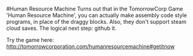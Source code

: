 #Human Resource Machine
Turns out that in the TomorrowCorp Game 'Human Resource Machine', you can actually make assembly code style programs, in place of the draggy blocks.
Also, they don't support steam cloud saves.
The logical next step: github it.

Try the game here:
http://tomorrowcorporation.com/humanresourcemachine#getitnow